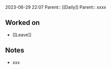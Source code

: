 2023-06-29 22:07
Parent:: [[Daily]] 
Parent:: xxxx






## Worked on

- [[Leave]]

## Notes

- xxx





